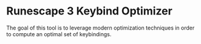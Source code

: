 # Runescape 3 Keybind Optimizer

The goal of this tool is to leverage modern optimization techniques in order to compute an optimal set of keybindings.